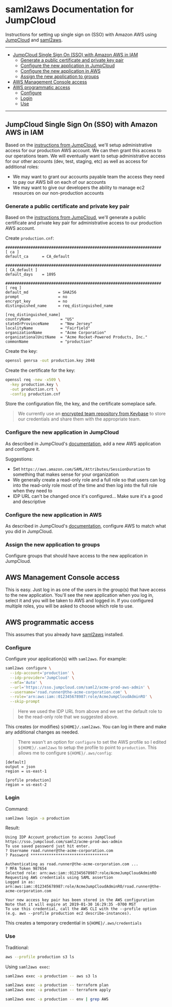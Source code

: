 # saml2aws Documentation for JumpCloud

Instructions for setting up single sign on (SSO) with Amazon AWS using
[JumpCloud][1] and [saml2aws][2].

---

[](TOC)

- [JumpCloud Single Sign On (SSO) with Amazon AWS in IAM](#jumpcloud-single-sign-on-sso-with-amazon-aws-in-iam)
    - [Generate a public certificate and private key pair](#generate-a-public-certificate-and-private-key-pair)
    - [Configure the new application in JumpCloud](#configure-the-new-application-in-jumpcloud)
    - [Configure the new application in AWS](#configure-the-new-application-in-aws)
    - [Assign the new application to groups](#assign-the-new-application-to-groups)
- [AWS Management Console access](#aws-management-console-access)
- [AWS programmatic access](#aws-programmatic-access)
    - [Configure ](#configure-)
    - [Login ](#login-)
    - [Use](#use)

[](TOC)

---

## JumpCloud Single Sign On (SSO) with Amazon AWS in IAM

Based on the [instructions from JumpCloud][3], we'll setup administrative access
for our production AWS account. We can then grant this access to our operations
team. We will eventually want to setup administrative access for our other
accounts (dev, test, staging, etc) as well as access for additional roles:

* We may want to grant our accounts payable team the access they need to pay
  our AWS bill on each of our accounts
* We may want to give our developers the ability to manage ec2 resources on our
  non-production accounts

### Generate a public certificate and private key pair

Based on the [instructions from JumpCloud][4], we'll generate a public
certificate and private key pair for administrative access to our production
AWS account.

Create `production.cnf`:

```
####################################################################
[ ca ]
default_ca      = CA_default

####################################################################
[ CA_default ]
default_days    = 1095

####################################################################
[ req ]
default_md             = SHA256
prompt                 = no
encrypt_key            = no
distinguished_name     = req_distinguished_name

[req_distinguished_name]
countryName             = "US"
stateOrProvinceName     = "New Jersey"
localityName            = "Fairfield"
organizationName        = "Acme Corporation"
organizationalUnitName  = "Acme Rocket-Powered Products, Inc."
commonName              = "production"
```

Create the key:

```bash
openssl genrsa -out production.key 2048
```

Create the certificate for the key:

```bash
openssl req -new -x509 \
  -key production.key \
  -out production.crt \
  -config production.cnf
```

Store the configuration file, the key, and the certificate someplace safe.

> We currently use an [encrypted team repository from Keybase][5] to store our
> credentials and share them with the appropriate team.

### Configure the new application in JumpCloud

As described in JumpCloud's [documentation][3], add a new AWS application and
configure it.

Suggestions:

* Set `https://aws.amazon.com/SAML/Attributes/SessionDuration` to something
  that makes sense for your organization
* We generally create a read-only role and a full role so that users can log
  into the read-only role most of the time and then log into the full role when
  they need to
* IDP URL can't be changed once it's configured... Make sure it's a good and
  descriptive

### Configure the new application in AWS

As described in JumpCloud's [documentation][3], configure AWS to match what you
did in JumpCloud.

### Assign the new application to groups

Configure groups that should have access to the new application in JumpCloud.

## AWS Management Console access

This is easy. Just log in as one of the users in the group(s) that have access
to the new application. You'll see the new application when you log in, select
it and you will be taken to AWS and logged in. If you configured multiple
roles, you will be asked to choose which role to use.

## AWS programmatic access

This assumes that you already have [saml2aws][2] installed.

### Configure 

Configure your application(s) with `saml2aws`. For example:

```bash
saml2aws configure \
  --idp-account='production' \
  --idp-provider='JumpCloud' \
  --mfa='Auto' \
  --url='https://sso.jumpcloud.com/saml2/acme-prod-aws-admin' \
  --username='road.runner@the-acme-corporation.com' \
  --role='arn:aws:iam::012345678987:role/AcmeJumpCloudAdminRO' \
  --skip-prompt 
```

> Here we used the IDP URL from above and we set the default role to be the
> read-only role that we suggested above.

This creates (or modifies) `${HOME}/.saml2aws`. You can log in there and make
any additional changes as needed.

> There wasn't an option for `configure` to set the AWS profile so I edited
> `${HOME}/.saml2aws` to setup the profile to point to `production`. This
> allows me to configure `${HOME}/.aws/config`:

```
[default]
output = json
region = us-east-1

[profile production]
region = us-east-2
```

### Login 

Command:

```bash
saml2aws login -a production
```

Result:

```
Using IDP Account production to access JumpCloud https://sso.jumpcloud.com/saml2/acme-prod-aws-admin
To use saved password just hit enter.
? Username road.runner@the-acme-corporation.com
? Password **********************************

Authenticating as road.runner@the-acme-corporation.com ...
? MFA Token 987654
Selected role: arn:aws:iam::012345678987:role/AcmeJumpCloudAdminRO
Requesting AWS credentials using SAML assertion
Logged in as: arn:aws:iam::012345678987:role/AcmeJumpCloudAdminRO/road.runner@the-acme-corporation.com

Your new access key pair has been stored in the AWS configuration
Note that it will expire at 2019-01-30 16:29:35 -0700 MST
To use this credential, call the AWS CLI with the --profile option (e.g. aws --profile production ec2 describe-instances).
```

This creates a temporary credential in `${HOME}/.aws/credentials`

### Use

Traditional:

```bash
aws --profile production s3 ls
```

Using `saml2aws exec`:

```bash
saml2aws exec -a production -- aws s3 ls

saml2aws exec -a production -- terraform plan
saml2aws exec -a production -- terraform apply

saml2aws exec -a production -- env | grep AWS
```

[1]: https://jumpcloud.com/
[2]: https://github.com/Versent/saml2aws
[3]: https://support.jumpcloud.com/customer/portal/articles/2384088-single-sign-on-sso-with-amazon-iam
[4]: https://jumpcloud.desk.com/customer/en/portal/articles/2775691#authorize#certs
[5]: https://keybase.io/blog/encrypted-git-for-everyone
